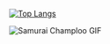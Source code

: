 [![Top Langs](https://github-readme-stats.vercel.app/api/top-langs/?username=thEchroniCamateuR)](https://github.com/thEchroniCamateuR/github-readme-stats)



![Samurai Champloo GIF](https://github.com/thEchroniCamateuR/thEchroniCamateuR/blob/main/cut-with-katana-katana-hit.gif)
